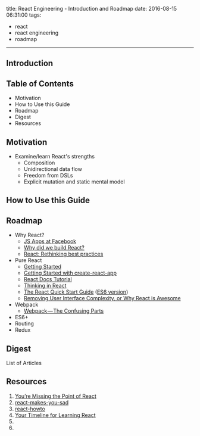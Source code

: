title: React Engineering - Introduction and Roadmap
date: 2016-08-15 06:31:00
tags: 
  - react
  - react engineering
  - roadmap
---

## Introduction

## Table of Contents

- Motivation
- How to Use this Guide
- Roadmap
- Digest
- Resources

## Motivation

- Examine/learn React's strengths
  - Composition
  - Unidirectional data flow
  - Freedom from DSLs
  - Explicit mutation and static mental model

## How to Use this Guide

## Roadmap

- Why React?
  - [JS Apps at Facebook](https://www.youtube.com/watch?v=GW0rj4sNH2w)
  - [Why did we build React?](https://facebook.github.io/react/blog/2013/06/05/why-react.html)
  - [React: Rethinking best practices](https://www.youtube.com/watch?v=x7cQ3mrcKaY)
- Pure React
  - [Getting Started](https://facebook.github.io/react/docs/getting-started.html)
  - [Getting Started with create-react-app](https://daveceddia.com/create-react-app-official-project-generator/)
  - [React Docs Tutorial](https://facebook.github.io/react/docs/tutorial.html)
  - [Thinking in React](https://facebook.github.io/react/docs/thinking-in-react.html)
  - [The React Quick Start Guide](http://www.jackcallister.com/2015/01/05/the-react-quick-start-guide.html) ([ES6 version](http://www.jackcallister.com/2015/08/30/the-react-quick-start-guide-es6-edition.html))
  - [Removing User Interface Complexity, or Why React is Awesome](http://jlongster.com/Removing-User-Interface-Complexity,-or-Why-React-is-Awesome)
- Webpack
  - [Webpack — The Confusing Parts](https://medium.com/@rajaraodv/webpack-the-confusing-parts-58712f8fcad9#.drs7xvnbi)
- ES6+
- Routing
- Redux
  
## Digest

List of Articles

## Resources

1. [You’re Missing the Point of React](https://medium.com/@dan_abramov/youre-missing-the-point-of-react-a20e34a51e1a#.qgt6xupid) 
1. [react-makes-you-sad](https://github.com/gaearon/react-makes-you-sad)
1. [react-howto](https://github.com/petehunt/react-howto)
1. [Your Timeline for Learning React](https://daveceddia.com/timeline-for-learning-react/)
1. []()
1. []()
